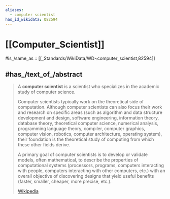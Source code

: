 ```yaml
---
aliases:
  - computer scientist
has_id_wikidata: Q82594
---
```


# [[Computer_Scientist]] 

#is_/same_as :: [[_Standards/WikiData/WD~computer_scientist,82594]] 

## #has_/text_of_/abstract 

> A **computer scientist** is a scientist who specializes in the academic study of computer science. 
>
> Computer scientists typically work on the theoretical side of computation. 
> Although computer scientists can also focus their work and research on specific areas 
> (such as algorithm and data structure development and design, software engineering, 
> information theory, database theory, theoretical computer science, numerical analysis, 
> programming language theory, compiler, computer graphics, computer vision, robotics, 
> computer architecture, operating system), 
> their foundation is the theoretical study of computing from which these other fields derive.
>
> A primary goal of computer scientists is to develop or validate models, often mathematical, 
> to describe the properties of computational systems (processors, programs, 
> computers interacting with people, computers interacting with other computers, etc.) 
> with an overall objective of discovering designs that yield useful benefits 
> (faster, smaller, cheaper, more precise, etc.).
>
> [Wikipedia](https://en.wikipedia.org/wiki/Computer%20scientist) 




